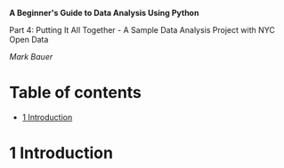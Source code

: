 **A Beginner's Guide to Data Analysis Using Python**

Part 4: Putting It All Together - A Sample Data Analysis Project with NYC Open Data

*Mark Bauer*



Table of contents
=================

   * [1 Introduction](#1-Introduction)


# 1 Introduction


